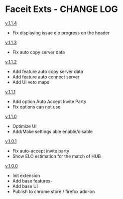 # Faceit Exts - CHANGE LOG

[v.1.1.4](https://github.com/leedrum/faceit-exts/releases/tag/v1.1.4)

- Fix displaying issue elo progress on the header

[v.1.1.3](https://github.com/leedrum/faceit-exts/releases/tag/v1.1.3)

- Fix auto copy server data

[v.1.1.2](https://github.com/leedrum/faceit-exts/releases/tag/v1.1.2)

- Add feature auto copy server data
- Add feature auto connect server
- Add UI veto maps

[v.1.1.1](https://github.com/leedrum/faceit-exts/releases/tag/v1.1.1)

- Add option Auto Accept Invite Party
- Fix options can not use

[v.1.1.0](https://github.com/leedrum/faceit-exts/releases/tag/v1.1.0)

- Optimize UI
- Add/Make settings able enable/disable

[v.1.0.1](https://github.com/leedrum/faceit-exts/releases/tag/v1.0.1)

- Fix auto-accept invite party
- Show ELO estimation for the match of HUB

[v.1.0.0](https://github.com/leedrum/faceit-exts/releases/tag/v1.0.0)

- Init extension
- Add base features-
- Add base UI
- Publish to chrome store / firefox add-on
